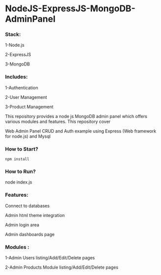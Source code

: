 # NodeJS-ExpressJS-MongoDB-AdminPanel

### Stack:
1-Node.js

2-ExpressJS

3-MongoDB

### Includes:

1-Authentication

2-User Management

3-Product Management

 
This repository provides a node js MongoDB admin panel which offers various modules and features. This repository cover

Web Admin Panel CRUD and Auth example using Express (Web framework for node.js) and Mysql

### How to Start?

```npm install```

### How to Run?

node index.js

### Features:

Connect to databases

Admin html theme integration

Admin login area

Admin dashboards page

### Modules :

1-Admin Users listing/Add/Edit/Delete pages


2-Admin Products Module listing/Add/Edit/Delete pages
